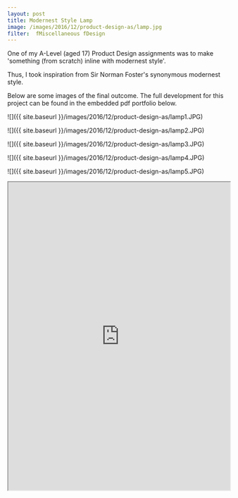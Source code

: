 ```yaml
---
layout: post
title: Modernest Style Lamp
image: /images/2016/12/product-design-as/lamp.jpg
filter:  fMiscellaneous fDesign
---
```

One of my A-Level (aged 17) Product Design assignments was to make 'something (from scratch) inline with modernest style'.

Thus, I took inspiration from Sir Norman Foster's synonymous modernest style.

Below are some images of the final outcome. The full development for this project can be found in the embedded pdf portfolio below.

![]({{ site.baseurl }}/images/2016/12/product-design-as/lamp1.JPG)

![]({{ site.baseurl }}/images/2016/12/product-design-as/lamp2.JPG)

![]({{ site.baseurl }}/images/2016/12/product-design-as/lamp3.JPG)

![]({{ site.baseurl }}/images/2016/12/product-design-as/lamp4.JPG)

![]({{ site.baseurl }}/images/2016/12/product-design-as/lamp5.JPG)

<iframe src="https://docs.google.com/viewer?srcid=1Tqgnk-JisbBro5NhxlwJm4l7vBBSkUjy&pid=explorer&efh=false&a=v&chrome=false&embedded=true" width="100%" height="700"></iframe>
